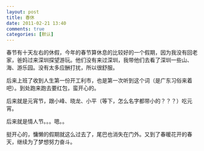 ```yaml
---
layout: post
title: 春休
date: 2011-02-21 13:40
comments: true
categories: [默认]
---
```

<p>春节有十天左右的休假，今年的春节算休息的比较好的一个假期，因为我没有回老家，爸妈过来深圳探望游玩。他们没有来过深圳，我带他们去看了深圳一些山、海、游乐园。没有太多应酬打扰，所以很舒服。</p>
<p>后来上班了收到人生第一份开工利市，也是第一次听到这个词（是广东习俗来着吧）。到处跑来跑去要红包，蛮开心的。</p>
<p>后来就是元宵节，跟小峰、晓龙、小平（等下，怎么名字都带小的？？？）吃元宵。</p>
<p>后来就是情人节。。。嗯。。</p>
<p>挺开心的，慵懒的假期就这么过去了，尾巴也消失在门外。又到了春暖花开的春天，继续为了梦想努力奋斗。</p>
